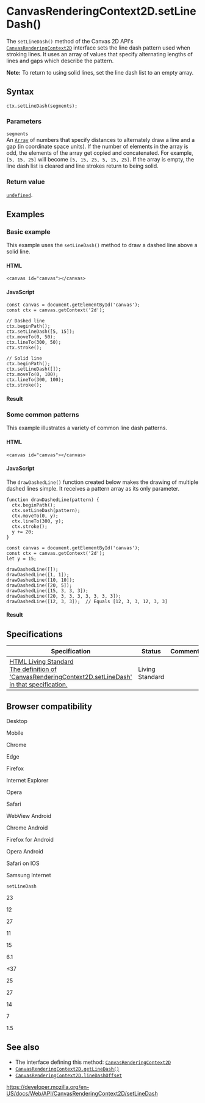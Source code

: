 # CanvasRenderingContext2D.setLineDash()

The `setLineDash()` method of the Canvas 2D API's [`CanvasRenderingContext2D`](../canvasrenderingcontext2d) interface sets the line dash pattern used when stroking lines. It uses an array of values that specify alternating lengths of lines and gaps which describe the pattern.

**Note:** To return to using solid lines, set the line dash list to an empty array.

## Syntax

    ctx.setLineDash(segments);

### Parameters

`segments`  
An [`Array`](https://developer.mozilla.org/en-US/docs/Web/JavaScript/Reference/Global_Objects/Array) of numbers that specify distances to alternately draw a line and a gap (in coordinate space units). If the number of elements in the array is odd, the elements of the array get copied and concatenated. For example, `[5, 15, 25]` will become `[5, 15, 25, 5, 15, 25]`. If the array is empty, the line dash list is cleared and line strokes return to being solid.

### Return value

[`undefined`](https://developer.mozilla.org/en-US/docs/Web/JavaScript/Reference/Global_Objects/undefined).

## Examples

### Basic example

This example uses the `setLineDash()` method to draw a dashed line above a solid line.

#### HTML

    <canvas id="canvas"></canvas>

#### JavaScript

    const canvas = document.getElementById('canvas');
    const ctx = canvas.getContext('2d');

    // Dashed line
    ctx.beginPath();
    ctx.setLineDash([5, 15]);
    ctx.moveTo(0, 50);
    ctx.lineTo(300, 50);
    ctx.stroke();

    // Solid line
    ctx.beginPath();
    ctx.setLineDash([]);
    ctx.moveTo(0, 100);
    ctx.lineTo(300, 100);
    ctx.stroke();

#### Result

### Some common patterns

This example illustrates a variety of common line dash patterns.

#### HTML

    <canvas id="canvas"></canvas>

#### JavaScript

The `drawDashedLine()` function created below makes the drawing of multiple dashed lines simple. It receives a pattern array as its only parameter.

    function drawDashedLine(pattern) {
      ctx.beginPath();
      ctx.setLineDash(pattern);
      ctx.moveTo(0, y);
      ctx.lineTo(300, y);
      ctx.stroke();
      y += 20;
    }

    const canvas = document.getElementById('canvas');
    const ctx = canvas.getContext('2d');
    let y = 15;

    drawDashedLine([]);
    drawDashedLine([1, 1]);
    drawDashedLine([10, 10]);
    drawDashedLine([20, 5]);
    drawDashedLine([15, 3, 3, 3]);
    drawDashedLine([20, 3, 3, 3, 3, 3, 3, 3]);
    drawDashedLine([12, 3, 3]);  // Equals [12, 3, 3, 12, 3, 3]

#### Result

## Specifications

<table><thead><tr class="header"><th>Specification</th><th>Status</th><th>Comment</th></tr></thead><tbody><tr class="odd"><td><a href="https://html.spec.whatwg.org/multipage/scripting.html#dom-context-2d-setlinedash">HTML Living Standard<br />
<span class="small">The definition of 'CanvasRenderingContext2D.setLineDash' in that specification.</span></a></td><td><span class="spec-living">Living Standard</span></td><td></td></tr></tbody></table>

## Browser compatibility

Desktop

Mobile

Chrome

Edge

Firefox

Internet Explorer

Opera

Safari

WebView Android

Chrome Android

Firefox for Android

Opera Android

Safari on IOS

Samsung Internet

`setLineDash`

23

12

27

11

15

6.1

≤37

25

27

14

7

1.5

## See also

- The interface defining this method: [`CanvasRenderingContext2D`](../canvasrenderingcontext2d)
- [`CanvasRenderingContext2D.getLineDash()`](getlinedash)
- [`CanvasRenderingContext2D.lineDashOffset`](linedashoffset)

<a href="https://developer.mozilla.org/en-US/docs/Web/API/CanvasRenderingContext2D/setLineDash" class="_attribution-link">https://developer.mozilla.org/en-US/docs/Web/API/CanvasRenderingContext2D/setLineDash</a>
